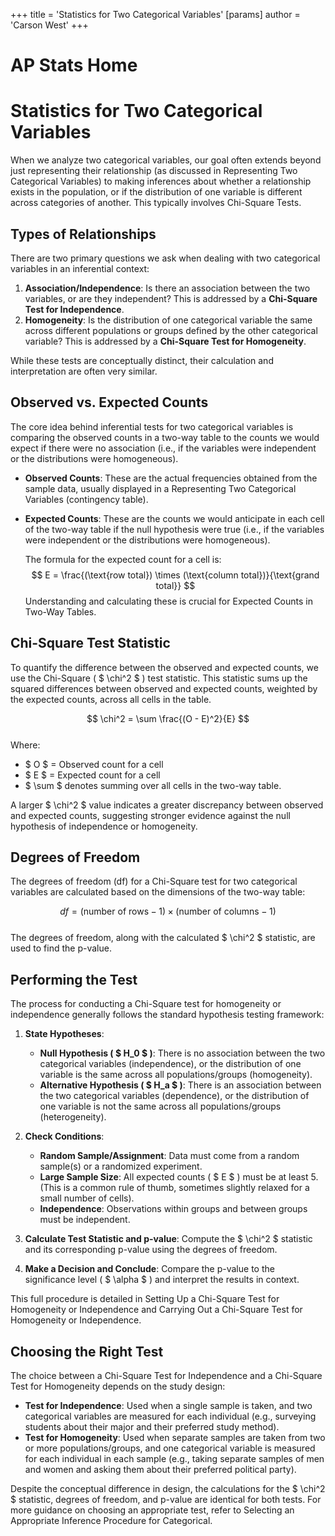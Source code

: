 +++
 title = 'Statistics for Two Categorical Variables'
[params]
	author = 'Carson West'
+++
# AP Stats Home
# Statistics for Two Categorical Variables

When we analyze two categorical variables, our goal often extends beyond just representing their relationship (as discussed in Representing Two Categorical Variables) to making inferences about whether a relationship exists in the population, or if the distribution of one variable is different across categories of another. This typically involves Chi-Square Tests.

## Types of Relationships

There are two primary questions we ask when dealing with two categorical variables in an inferential context:

1.  **Association/Independence**: Is there an association between the two variables, or are they independent? This is addressed by a **Chi-Square Test for Independence**.
2.  **Homogeneity**: Is the distribution of one categorical variable the same across different populations or groups defined by the other categorical variable? This is addressed by a **Chi-Square Test for Homogeneity**.

While these tests are conceptually distinct, their calculation and interpretation are often very similar.

## Observed vs. Expected Counts

The core idea behind inferential tests for two categorical variables is comparing the observed counts in a two-way table to the counts we would expect if there were no association (i.e., if the variables were independent or the distributions were homogeneous).

*   **Observed Counts**: These are the actual frequencies obtained from the sample data, usually displayed in a Representing Two Categorical Variables (contingency table).

*   **Expected Counts**: These are the counts we would anticipate in each cell of the two-way table if the null hypothesis were true (i.e., if the variables were independent or the distributions were homogeneous).

    The formula for the expected count for a cell is:
     $$      E = \frac{(\text{row total}) \times (\text{column total})}{\text{grand total}}
     $$      Understanding and calculating these is crucial for Expected Counts in Two-Way Tables.

## Chi-Square Test Statistic

To quantify the difference between the observed and expected counts, we use the Chi-Square ( $ \chi^2 $ ) test statistic. This statistic sums up the squared differences between observed and expected counts, weighted by the expected counts, across all cells in the table.

 $$  \chi^2 = \sum \frac{(O - E)^2}{E}
 $$  
Where:
*    $ O $  = Observed count for a cell
*    $ E $  = Expected count for a cell
*    $ \sum $  denotes summing over all cells in the two-way table.

A larger  $ \chi^2 $  value indicates a greater discrepancy between observed and expected counts, suggesting stronger evidence against the null hypothesis of independence or homogeneity.

## Degrees of Freedom

The degrees of freedom (df) for a Chi-Square test for two categorical variables are calculated based on the dimensions of the two-way table:

 $$  df = (\text{number of rows} - 1) \times (\text{number of columns} - 1)
 $$  
The degrees of freedom, along with the calculated  $ \chi^2 $  statistic, are used to find the p-value.

## Performing the Test

The process for conducting a Chi-Square test for homogeneity or independence generally follows the standard hypothesis testing framework:

1.  **State Hypotheses**:
    *   **Null Hypothesis ( $ H_0 $ )**: There is no association between the two categorical variables (independence), or the distribution of one variable is the same across all populations/groups (homogeneity).
    *   **Alternative Hypothesis ( $ H_a $ )**: There is an association between the two categorical variables (dependence), or the distribution of one variable is not the same across all populations/groups (heterogeneity).

2.  **Check Conditions**:
    *   **Random Sample/Assignment**: Data must come from a random sample(s) or a randomized experiment.
    *   **Large Sample Size**: All expected counts ( $ E $ ) must be at least 5. (This is a common rule of thumb, sometimes slightly relaxed for a small number of cells).
    *   **Independence**: Observations within groups and between groups must be independent.

3.  **Calculate Test Statistic and p-value**: Compute the  $ \chi^2 $  statistic and its corresponding p-value using the degrees of freedom.

4.  **Make a Decision and Conclude**: Compare the p-value to the significance level ( $ \alpha $ ) and interpret the results in context.

This full procedure is detailed in Setting Up a Chi-Square Test for Homogeneity or Independence and Carrying Out a Chi-Square Test for Homogeneity or Independence.

## Choosing the Right Test

The choice between a Chi-Square Test for Independence and a Chi-Square Test for Homogeneity depends on the study design:

*   **Test for Independence**: Used when a single sample is taken, and two categorical variables are measured for each individual (e.g., surveying students about their major and their preferred study method).
*   **Test for Homogeneity**: Used when separate samples are taken from two or more populations/groups, and one categorical variable is measured for each individual in each sample (e.g., taking separate samples of men and women and asking them about their preferred political party).

Despite the conceptual difference in design, the calculations for the  $ \chi^2 $  statistic, degrees of freedom, and p-value are identical for both tests. For more guidance on choosing an appropriate test, refer to Selecting an Appropriate Inference Procedure for Categorical.